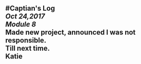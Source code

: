 #Captian's Log  
_Oct 24,2017_  
_Module 8_  
Made new project, announced I was not responsible.  
Till next time.  
Katie  
---
